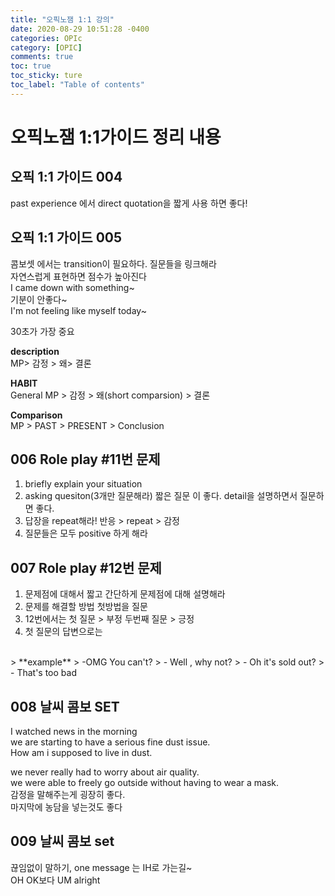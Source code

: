 ```yaml
---
title: "오픽노잼 1:1 강의"
date: 2020-08-29 10:51:28 -0400
categories: OPIc
category: [OPIC]
comments: true
toc: true
toc_sticky: ture
toc_label: "Table of contents"
---
```

오픽노잼 1:1가이드 정리 내용
===============================


오픽 1:1 가이드 004
-------------------

past experience 에서 direct quotation을 짧게 사용 하면 좋다!

오픽 1:1 가이드 005
-----------------------------

콤보셋 에서는 transition이 필요하다. 질문들을 링크해라<br/>
자연스럽게 표현하면 점수가 높아진다<br/>
I came down with something~<br/>
기분이 안좋다~<br/>
I'm not feeling like myself today~<br/>

30초가 가장 중요 <br/>

**description** <br/>
MP> 감정 > 왜> 결론<br/>

**HABIT**<br/>
General MP > 감정 > 왜(short comparsion) > 결론<br/>

**Comparison** <br/>
MP > PAST > PRESENT > Conclusion<br/>

006 Role play #11번 문제
---------------------------

1. briefly explain your situation
2. asking quesiton(3개만 질문해라) 짧은 질문 이 좋다. detail을 설명하면서 질문하면 좋다.
3. 답장을 repeat해라! 반응 > repeat > 감정
4. 질문들은 모두 positive 하게 해라

007 Role play #12번 문제
---------------------------------

1. 문제점에 대해서 짧고 간단하게 문제점에 대해 설명해라
2. 문제를 해결할 방법 첫방법을 질문
3. 12번에서는 첫 질문 > 부정 두번째 질문 > 긍정 
4. 첫 질문의 답변으로는 
<br/>
> **example**
> -OMG You can't?
> - Well , why not?
> - Oh it's sold out?
> - That's too bad

008 날씨 콤보 SET
-----------------------------

I watched  news in the morning<br/>
we are starting to have a serious fine dust issue.<br/>
How am i supposed to live in dust.<br/>

we never really had to worry about air quality.<br/>
we were able to freely go outside without having to wear a mask.<br/>
감정을 말해주는게 굉장히 좋다.<br/>
마지막에 농담을 넣는것도 좋다<br/>

009 날씨 콤보 set
-----------------

끊임없이 말하기, one message 는 IH로 가는길~<br/>
OH OK보다 UM alright<br/>
